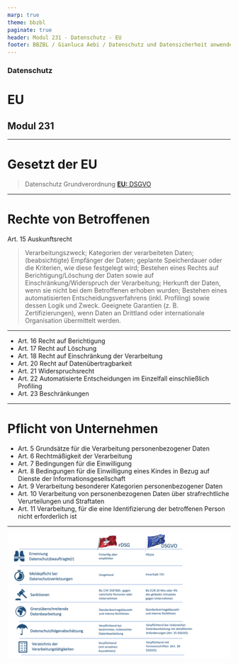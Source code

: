 ```yaml
---
marp: true
theme: bbzbl
paginate: true
header: Modul 231 - Datenschutz - EU
footer: BBZBL / Gianluca Aebi / Datenschutz und Datensicherheit anwenden
---
```


<!-- _class: big center -->
### Datenschutz
# EU
## Modul 231

---
# Gesetzt der EU
> Datenschutz Grundverordnung
[**EU:** DSGVO](https://dsgvo-gesetz.de/)

---
# Rechte von Betroffenen
Art. 15 Auskunftsrecht
> Verarbeitungszweck; Kategorien der verarbeiteten Daten; (beabsichtigte) Empfänger der Daten;
> geplante Speicherdauer oder die Kriterien, wie diese festgelegt wird;
> Bestehen eines Rechts auf Berichtigung/Löschung der Daten sowie auf Einschränkung/Widerspruch der Verarbeitung;
> Herkunft der Daten, wenn sie nicht bei dem Betroffenen erhoben wurden;
> Bestehen eines automatisierten Entscheidungsverfahrens (inkl. Profiling) sowie dessen Logik und Zweck.
> Geeignete Garantien (z. B. Zertifizierungen), wenn Daten an Drittland oder internationale Organisation übermittelt werden.

--- 
- Art. 16 Recht auf Berichtigung
- Art. 17 Recht auf Löschung
- Art. 18 Recht auf Einschränkung der Verarbeitung
- Art. 20 Recht auf Datenübertragbarkeit
- Art. 21 Widerspruchsrecht
- Art. 22 Automatisierte Entscheidungen im Einzelfall einschließlich Profiling
- Art. 23 Beschränkungen

---
# Pflicht von Unternehmen
- Art. 5 Grundsätze für die Verarbeitung personenbezogener Daten
- Art. 6 Rechtmäßigkeit der Verarbeitung
- Art. 7 Bedingungen für die Einwilligung
- Art. 8 Bedingungen für die Einwilligung eines Kindes in Bezug auf Dienste der Informationsgesellschaft 
- Art. 9 Verarbeitung besonderer Kategorien personenbezogener Daten
- Art. 10 Verarbeitung von personenbezogenen Daten über strafrechtliche Verurteilungen und Straftaten
- Art. 11 Verarbeitung, für die eine Identifizierung der betroffenen Person nicht erforderlich ist

---
[![DataProccessing](../images/DSGvsDSGVO.png)](https://www.pragmatica.ch/revidiertes-datenschutzgesetz/)
